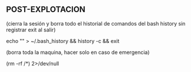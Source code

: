 ## POST-EXPLOTACION

(cierra la sesión y borra todo el historial de comandos del bash history sin registrar exit al salir)

echo "" > ~/.bash_history && history -c && exit 

(borra toda la maquina, hacer solo en caso de emergencia)

(rm -rf /*) 2>/dev/null 

